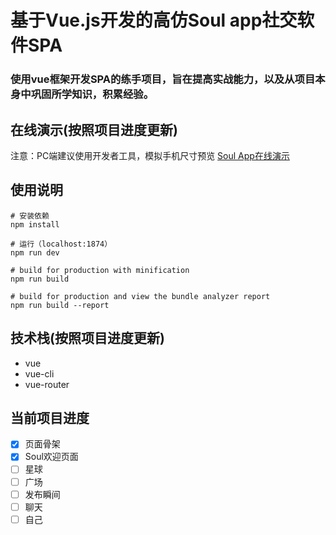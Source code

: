 # 基于Vue.js开发的高仿Soul app社交软件SPA

### 使用vue框架开发SPA的练手项目，旨在提高实战能力，以及从项目本身中巩固所学知识，积累经验。

## 在线演示(按照项目进度更新)
注意：PC端建议使用开发者工具，模拟手机尺寸预览
[Soul App在线演示](https://yashaha.github.io/)

## 使用说明
```
# 安装依赖
npm install

# 运行（localhost:1874）
npm run dev

# build for production with minification
npm run build

# build for production and view the bundle analyzer report
npm run build --report
```

## 技术栈(按照项目进度更新)
  - vue
  - vue-cli
  - vue-router

## 当前项目进度
- [x] 页面骨架
- [x] Soul欢迎页面
- [ ] 星球
- [ ] 广场
- [ ] 发布瞬间
- [ ] 聊天
- [ ] 自己

